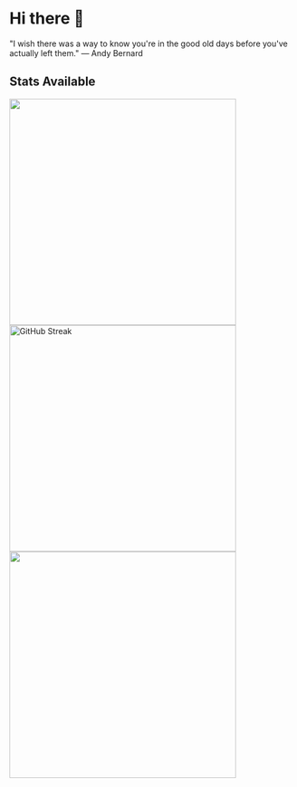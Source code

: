 # Hi there 👋

"I wish there was a way to know you're in the good old days before you've actually left them." — Andy Bernard

## Stats Available
<img width=400 src='https://github-readme-stats.vercel.app/api?username=paweldrozanski&theme=vue-dark&show_icons=true&hide_border=true&count_private=true' />
<!-- <img width=400 src="https://github-readme-streak-stats.herokuapp.com?user=paweldrozanski&theme=vue-dark&hide_border=true" alt="GitHub Streak" /> -->
<img width=400 src="https://streak-stats.demolab.com/?user=paweldrozanski&theme=vue-dark&hide_border=true" alt="GitHub Streak" />
<img width=400 src='https://github-readme-stats.vercel.app/api/top-langs/?username=paweldrozanski&theme=vue-dark&show_icons=true&hide_border=true&layout=compact' />



<!--
**paweldrozanski/paweldrozanski** is a ✨ _special_ ✨ repository because its `README.md` (this file) appears on your GitHub profile.

Here are some ideas to get you started:

- 🔭 I’m currently working on ...
- 🌱 I’m currently learning ...
- 👯 I’m looking to collaborate on ...
- 🤔 I’m looking for help with ...
- 💬 Ask me about ...
- 📫 How to reach me: ...
- 😄 Pronouns: ...
- ⚡ Fun fact: ...
-->
